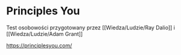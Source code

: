 # Principles You
Test osobowości przygotowany przez [[Wiedza/Ludzie/Ray Dalio]] i [[Wiedza/Ludzie/Adam Grant]]

https://principlesyou.com/